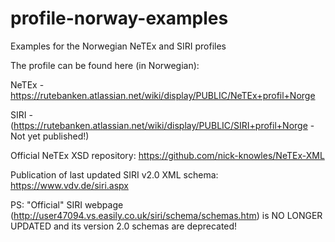 # profile-norway-examples

Examples for the Norwegian NeTEx and SIRI profiles

The profile can be found here (in Norwegian):

NeTEx - https://rutebanken.atlassian.net/wiki/display/PUBLIC/NeTEx+profil+Norge

SIRI - (https://rutebanken.atlassian.net/wiki/display/PUBLIC/SIRI+profil+Norge - Not yet published!)

Official NeTEx XSD repository:
https://github.com/nick-knowles/NeTEx-XML

Publication of last updated SIRI v2.0 XML schema:
https://www.vdv.de/siri.aspx

PS: "Official" SIRI webpage (http://user47094.vs.easily.co.uk/siri/schema/schemas.htm) is NO LONGER UPDATED and its version 2.0 schemas are deprecated!
